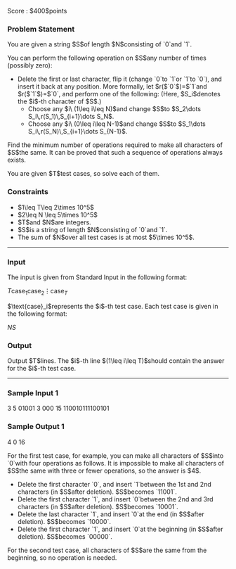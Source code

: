 
<div>

<span>

<span>

<p>
Score : $400$points
</p>

<div>

<section>

### **Problem Statement**

<p>
You are given a string $S$of length $N$consisting of `0`and `1`.
</p>

<p>
You can perform the following operation on $S$any number of times (possibly zero):
</p>

<ul>

<li>
Delete the first or last character, flip it (change `0`to `1`or `1`to `0`), and insert it back at any position.
More formally, let $r($`0`$)=$`1`and $r($`1`$)=$`0`, and perform one of the following: (Here, $S_i$denotes the $i$-th character of $S$.)
<ul>

<li>
Choose any $i\ (1\leq i\leq N)$and change $S$to $S_2\dots S_i\,r(S_1)\,S_{i+1}\dots S_N$.
</li>

<li>
Choose any $i\ (0\leq i\leq N-1)$and change $S$to $S_1\dots S_i\,r(S_N)\,S_{i+1}\dots S_{N-1}$.
</li>

</ul>

</li>

</ul>

<p>
Find the minimum number of operations required to make all characters of $S$the same.
It can be proved that such a sequence of operations always exists.
</p>

<p>
You are given $T$test cases, so solve each of them.
</p>

</section>

</div>

<div>

<section>

### **Constraints**

<ul>

<li>
$1\leq T\leq 2\times 10^5$
</li>

<li>
$2\leq N \leq 5\times 10^5$
</li>

<li>
$T$and $N$are integers.
</li>

<li>
$S$is a string of length $N$consisting of `0`and `1`.
</li>

<li>
The sum of $N$over all test cases is at most $5\times 10^5$.
</li>

</ul>

</section>

</div>

---

<div>

<div>

<section>

### **Input**

<p>
The input is given from Standard Input in the following format:
</p>

<div>

$T$$\text{case}_1$$\text{case}_2$$\vdots$$\text{case}_T$
</div>

<p>
$\text{case}_i$represents the $i$-th test case. Each test case is given in the following format:
</p>

<div>

$N$$S$
</div>

</section>

</div>

<div>

<section>

### **Output**

<p>
Output $T$lines. The $i$-th line $(1\leq i\leq T)$should contain the answer for the $i$-th test case.
</p>

</section>

</div>

</div>

---

<div>

<section>

### **Sample Input 1**

<div>

3
5
01001
3
000
15
110010111100101

</div>

</section>

</div>

<div>

<section>

### **Sample Output 1**

<div>

4
0
16

</div>

<p>
For the first test case, for example, you can make all characters of $S$into `0`with four operations as follows.
It is impossible to make all characters of $S$the same with three or fewer operations, so the answer is $4$.
</p>

<ul>

<li>
Delete the first character `0`, and insert `1`between the 1st and 2nd characters (in $S$after deletion). $S$becomes `11001`.
</li>

<li>
Delete the first character `1`, and insert `0`between the 2nd and 3rd characters (in $S$after deletion). $S$becomes `10001`.
</li>

<li>
Delete the last character `1`, and insert `0`at the end (in $S$after deletion). $S$becomes `10000`.
</li>

<li>
Delete the first character `1`, and insert `0`at the beginning (in $S$after deletion). $S$becomes `00000`.
</li>

</ul>

<p>
For the second test case, all characters of $S$are the same from the beginning, so no operation is needed.
</p>

</section>

</div>

</span>

</span>

</div>
